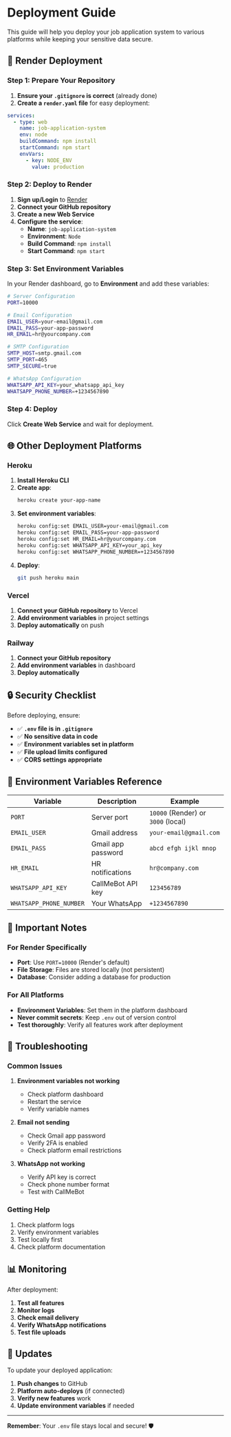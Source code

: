 # Deployment Guide

This guide will help you deploy your job application system to various platforms while keeping your sensitive data secure.

## 🚀 Render Deployment

### Step 1: Prepare Your Repository

1. **Ensure your `.gitignore` is correct** (already done)
2. **Create a `render.yaml` file** for easy deployment:

```yaml
services:
  - type: web
    name: job-application-system
    env: node
    buildCommand: npm install
    startCommand: npm start
    envVars:
      - key: NODE_ENV
        value: production
```

### Step 2: Deploy to Render

1. **Sign up/Login** to [Render](https://render.com)
2. **Connect your GitHub repository**
3. **Create a new Web Service**
4. **Configure the service**:
   - **Name**: `job-application-system`
   - **Environment**: `Node`
   - **Build Command**: `npm install`
   - **Start Command**: `npm start`

### Step 3: Set Environment Variables

In your Render dashboard, go to **Environment** and add these variables:

```bash
# Server Configuration
PORT=10000

# Email Configuration
EMAIL_USER=your-email@gmail.com
EMAIL_PASS=your-app-password
HR_EMAIL=hr@yourcompany.com

# SMTP Configuration
SMTP_HOST=smtp.gmail.com
SMTP_PORT=465
SMTP_SECURE=true

# WhatsApp Configuration
WHATSAPP_API_KEY=your_whatsapp_api_key
WHATSAPP_PHONE_NUMBER=+1234567890
```

### Step 4: Deploy

Click **Create Web Service** and wait for deployment.

## 🌐 Other Deployment Platforms

### Heroku

1. **Install Heroku CLI**
2. **Create app**:
   ```bash
   heroku create your-app-name
   ```
3. **Set environment variables**:
   ```bash
   heroku config:set EMAIL_USER=your-email@gmail.com
   heroku config:set EMAIL_PASS=your-app-password
   heroku config:set HR_EMAIL=hr@yourcompany.com
   heroku config:set WHATSAPP_API_KEY=your_api_key
   heroku config:set WHATSAPP_PHONE_NUMBER=+1234567890
   ```
4. **Deploy**:
   ```bash
   git push heroku main
   ```

### Vercel

1. **Connect your GitHub repository** to Vercel
2. **Add environment variables** in project settings
3. **Deploy automatically** on push

### Railway

1. **Connect your GitHub repository**
2. **Add environment variables** in dashboard
3. **Deploy automatically**

## 🔒 Security Checklist

Before deploying, ensure:

- ✅ **`.env` file is in `.gitignore`**
- ✅ **No sensitive data in code**
- ✅ **Environment variables set in platform**
- ✅ **File upload limits configured**
- ✅ **CORS settings appropriate**

## 📝 Environment Variables Reference

| Variable                | Description        | Example                            |
| ----------------------- | ------------------ | ---------------------------------- |
| `PORT`                  | Server port        | `10000` (Render) or `3000` (local) |
| `EMAIL_USER`            | Gmail address      | `your-email@gmail.com`             |
| `EMAIL_PASS`            | Gmail app password | `abcd efgh ijkl mnop`              |
| `HR_EMAIL`              | HR notifications   | `hr@company.com`                   |
| `WHATSAPP_API_KEY`      | CallMeBot API key  | `123456789`                        |
| `WHATSAPP_PHONE_NUMBER` | Your WhatsApp      | `+1234567890`                      |

## 🚨 Important Notes

### For Render Specifically

- **Port**: Use `PORT=10000` (Render's default)
- **File Storage**: Files are stored locally (not persistent)
- **Database**: Consider adding a database for production

### For All Platforms

- **Environment Variables**: Set them in the platform dashboard
- **Never commit secrets**: Keep `.env` out of version control
- **Test thoroughly**: Verify all features work after deployment

## 🔧 Troubleshooting

### Common Issues

1. **Environment variables not working**

   - Check platform dashboard
   - Restart the service
   - Verify variable names

2. **Email not sending**

   - Check Gmail app password
   - Verify 2FA is enabled
   - Check platform email restrictions

3. **WhatsApp not working**
   - Verify API key is correct
   - Check phone number format
   - Test with CallMeBot

### Getting Help

1. Check platform logs
2. Verify environment variables
3. Test locally first
4. Check platform documentation

## 📊 Monitoring

After deployment:

1. **Test all features**
2. **Monitor logs**
3. **Check email delivery**
4. **Verify WhatsApp notifications**
5. **Test file uploads**

## 🔄 Updates

To update your deployed application:

1. **Push changes** to GitHub
2. **Platform auto-deploys** (if connected)
3. **Verify new features** work
4. **Update environment variables** if needed

---

**Remember**: Your `.env` file stays local and secure! 🛡️
